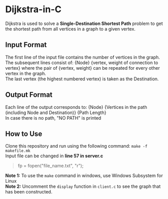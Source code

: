 # Dijkstra-in-C
 
Dijkstra is used to solve a **Single-Destination Shortest Path** problem to get the shortest path from all vertices in a graph to a given vertex.


## Input Format

The first line of the input file contains the number of vertices in the graph. <br>
The subsequent lines consist of: {Node} {vertex, weight of connection to vertex} where the pair of {vertex, weight} can be repeated for every other vertex in the graph. <br>
The last vertex (the highest numbered vertex) is taken as the Destination.


## Output Format

Each line of the output corresponds to: {Node} {Vertices in the path (including Node and Destination)} {Path Length} <br>
In case there is no path, "NO PATH" is printed

## How to Use

Clone this repository and run using the following command: `make -f makefile.mk`<br>
Input file can be changed in **line 57 in server.c** <br>

> fp = fopen("file_name.txt", "r");<br>

**Note 1:** To use the `make` command in windows, use Windows Subsystem for Linux<br>
**Note 2:** Uncomment the `display` function in `client.c` to see the graph that has been constructed.

